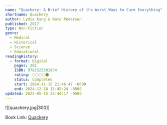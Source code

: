 ```yaml
---
name: "Quackery: A Brief History of the Worst Ways to Cure Everything"
shortname: Quackery
author: Lydia Kang & Nate Pedersen
published: 2017
type: Non-Fiction
genre:
  - Medical
  - Historical
  - Science
  - Educational
readingHistory:
  - format: Digital
    pages: 381
    ISBN: 9781523501854
    rating: 🌕🌕🌕🌕🌑
    status: Completed
    start: 2024-11-15 21:46:47 -0600
    end: 2024-12-18 15:45:24 -0500
updated: 2025-05-15 22:44:17 -0500
---
```


![[quackery.jpg|300]]

Book Link: [Quackery](https://www.goodreads.com/book/show/33572516-quackery)
